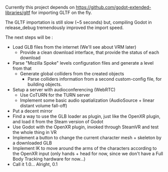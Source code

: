 Currently this project depends on https://github.com/godot-extended-libraries/gltf for importing GLTF on the fly.

The GLTF importation is still slow (~5 seconds) but, compiling Godot
in release_debug tremendously improved the import speed.

The next steps will be :
* Load GLB files from the internet (We'll see about VRM later)
  * Provide a clean download interface, that provide the status of each
    download
* Parse "Mozilla Spoke" levels configuration files
  and generate a level from that
  * Generate global colliders from the created objects
    * Parse colliders information from a second custom-config file, for
      building objects.
* Setup a server with audioconferencing (WebRTC)
  * Use CoTURN for the TURN server
  * Implement some basic audio spatialization (AudioSource + linear
    distant volume fall-off)
* Put a decent mirror
* Find a way to use the GLB loader as plugin, just like the OpenXR
  plugin, and load it from the Steam version of Godot
* Use Godot with the OpenXR plugin, invoked through SteamVR and
  test the whole thing in VR
* Implement a button to change the current character mesh + skeleton
  by a downloaded GLB
* Implement IK to move around the arms of the characters according
  to the OpenXR input (only hands + head for now, since we don't
  have a Full Body Tracking hardware for now...)
* Call it 1.0... Alright, 0.1
